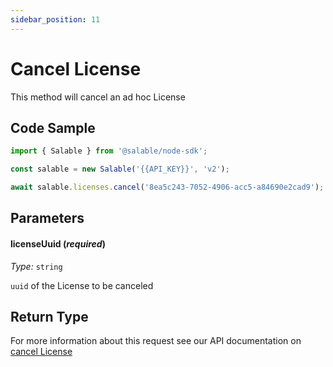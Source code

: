```yaml
---
sidebar_position: 11
---
```


# Cancel License

This method will cancel an ad hoc License

## Code Sample

```typescript
import { Salable } from '@salable/node-sdk';

const salable = new Salable('{{API_KEY}}', 'v2');

await salable.licenses.cancel('8ea5c243-7052-4906-acc5-a84690e2cad9');
```

## Parameters

#### licenseUuid (_required_)

_Type:_ `string`

`uuid` of the License to be canceled

## Return Type

For more information about this request see our API documentation on [cancel License](https://docs.salable.app/api/v2#tag/Licenses/operation/cancelLicense)
